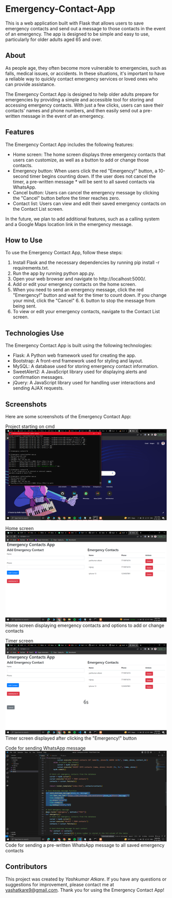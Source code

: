 # Emergency-Contact-App
This is a web application built with Flask that allows users to save emergency contacts and send out a message to those contacts in the event of an emergency. The app is designed to be simple and easy to use, particularly for older adults aged 65 and over.

## About

As people age, they often become more vulnerable to emergencies, such as falls, medical issues, or accidents. In these situations, it's important to have a reliable way to quickly contact emergency services or loved ones who can provide assistance.

The Emergency Contact App is designed to help older adults prepare for emergencies by providing a simple and accessible tool for storing and accessing emergency contacts. With just a few clicks, users can save their contacts' names and phone numbers, and then easily send out a pre-written message in the event of an emergency.

## Features

The Emergency Contact App includes the following features:

* Home screen: The home screen displays three emergency contacts that users can customize, as well as a button to add or change those contacts.
* Emergency button: When users click the red "Emergency!" button, a 10-second timer begins counting down. If the user does not cancel the timer, a pre-written message * will be sent to all saved contacts via WhatsApp.
* Cancel button: Users can cancel the emergency message by clicking the "Cancel" button before the timer reaches zero.
* Contact list: Users can view and edit their saved emergency contacts on the Contact List screen.

In the future, we plan to add additional features, such as a calling system and a Google Maps location link in the emergency message.

## How to Use
To use the Emergency Contact App, follow these steps:

1. Install Flask and the necessary dependencies by running pip install -r requirements.txt.
2. Run the app by running python app.py.
3. Open your web browser and navigate to http://localhost:5000/.
4. Add or edit your emergency contacts on the home screen.
5. When you need to send an emergency message, click the red "Emergency!" button and wait for the timer to count down. If you change your mind, click the "Cancel" 6. 6. button to stop the message from being sent.
7. To view or edit your emergency contacts, navigate to the Contact List screen.

## Technologies Use
The Emergency Contact App is built using the following technologies:

* Flask: A Python web framework used for creating the app.
* Bootstrap: A front-end framework used for styling and layout.
* MySQL: A database used for storing emergency contact information.
* SweetAlert2: A JavaScript library used for displaying alerts and confirmation messages.
* jQuery: A JavaScript library used for handling user interactions and sending AJAX requests.

## Screenshots
Here are some screenshots of the Emergency Contact App:

Project starting on cmd
![1](1.png "Starting the app on command prompt")


Home screen
![1](2.png)
Home screen displaying emergency contacts and options to add or change contacts

Timer screen
![1](3.png)
Timer screen displayed after clicking the "Emergency!" button

Code for sending WhatsApp message
![1](4.png)
Code for sending a pre-written WhatsApp message to all saved emergency contacts

## Contributors

This project was created by *Yashkumar Atkare*. If you have any questions or suggestions for improvement, please contact me at yashatkare9@gmail.com. Thank you for using the Emergency Contact App!
